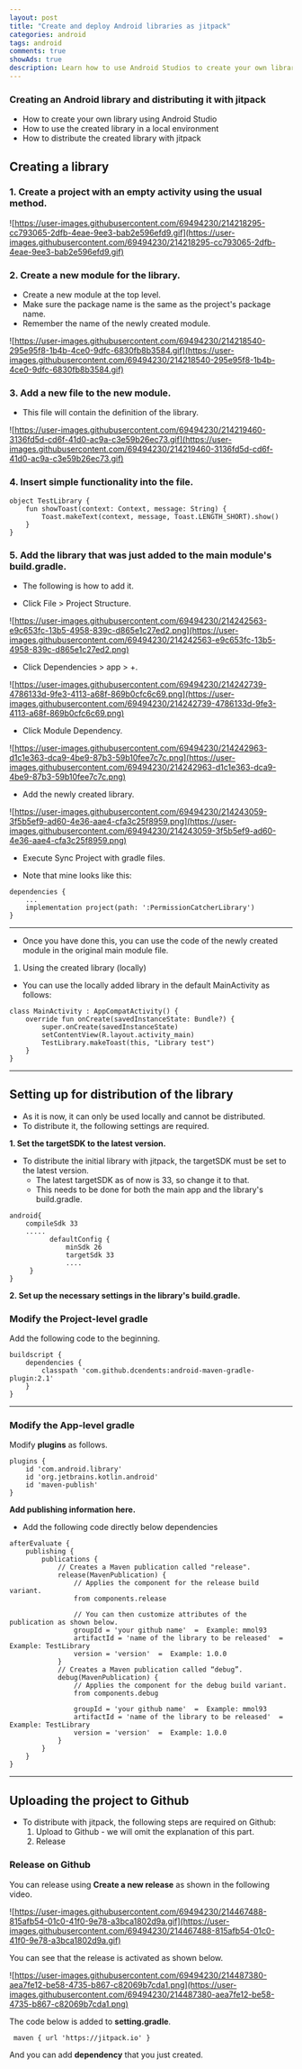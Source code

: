 ```yaml
---  
layout: post  
title: "Create and deploy Android libraries as jitpack"  
categories: android
tags: android 
comments: true
showAds: true
description: Learn how to use Android Studios to create your own library, use it in your local environment, and distribute it through jitpack.
---
```


### Creating an Android library and distributing it with jitpack
- How to create your own library using Android Studio
- How to use the created library in a local environment
- How to distribute the created library with jitpack

## **Creating a library**

### 1. Create a project with an empty activity using the usual method.

![https://user-images.githubusercontent.com/69494230/214218295-cc793065-2dfb-4eae-9ee3-bab2e596efd9.gif](https://user-images.githubusercontent.com/69494230/214218295-cc793065-2dfb-4eae-9ee3-bab2e596efd9.gif)

### 2. Create a new module for the library.
- Create a new module at the top level.
- Make sure the package name is the same as the project's package name.
- Remember the name of the newly created module.

![https://user-images.githubusercontent.com/69494230/214218540-295e95f8-1b4b-4ce0-9dfc-6830fb8b3584.gif](https://user-images.githubusercontent.com/69494230/214218540-295e95f8-1b4b-4ce0-9dfc-6830fb8b3584.gif)

### 3. Add a new file to the new module.
- This file will contain the definition of the library.

![https://user-images.githubusercontent.com/69494230/214219460-3136fd5d-cd6f-41d0-ac9a-c3e59b26ec73.gif](https://user-images.githubusercontent.com/69494230/214219460-3136fd5d-cd6f-41d0-ac9a-c3e59b26ec73.gif)

### 4. Insert simple functionality into the file.

```
object TestLibrary {
    fun showToast(context: Context, message: String) {
        Toast.makeText(context, message, Toast.LENGTH_SHORT).show()
    }
}

```

### 5. Add the library that was just added to the main module's build.gradle.
  - The following is how to add it.
  
* Click File > Project Structure.

![https://user-images.githubusercontent.com/69494230/214242563-e9c653fc-13b5-4958-839c-d865e1c27ed2.png](https://user-images.githubusercontent.com/69494230/214242563-e9c653fc-13b5-4958-839c-d865e1c27ed2.png)

* Click Dependencies > app > +.

![https://user-images.githubusercontent.com/69494230/214242739-4786133d-9fe3-4113-a68f-869b0cfc6c69.png](https://user-images.githubusercontent.com/69494230/214242739-4786133d-9fe3-4113-a68f-869b0cfc6c69.png)

* Click Module Dependency.

![https://user-images.githubusercontent.com/69494230/214242963-d1c1e363-dca9-4be9-87b3-59b10fee7c7c.png](https://user-images.githubusercontent.com/69494230/214242963-d1c1e363-dca9-4be9-87b3-59b10fee7c7c.png)

* Add the newly created library.

![https://user-images.githubusercontent.com/69494230/214243059-3f5b5ef9-ad60-4e36-aae4-cfa3c25f8959.png](https://user-images.githubusercontent.com/69494230/214243059-3f5b5ef9-ad60-4e36-aae4-cfa3c25f8959.png)

* Execute Sync Project with gradle files.
- Note that mine looks like this:

```
dependencies {
    ...
    implementation project(path: ':PermissionCatcherLibrary')
}

```

---

- Once you have done this, you can use the code of the newly created module in the original main module file.

1. Using the created library (locally)
- You can use the locally added library in the default MainActivity as follows:

```
class MainActivity : AppCompatActivity() {
    override fun onCreate(savedInstanceState: Bundle?) {
        super.onCreate(savedInstanceState)
        setContentView(R.layout.activity_main)
        TestLibrary.makeToast(this, "Library test")
    }
}

```

---

## **Setting up for distribution of the library**

- As it is now, it can only be used locally and cannot be distributed.
- To distribute it, the following settings are required.

**1. Set the targetSDK to the latest version.**

- To distribute the initial library with jitpack, the targetSDK must be set to the latest version.
    - The latest targetSDK as of now is 33, so change it to that.
    - This needs to be done for both the main app and the library's build.gradle.

```
android{
    compileSdk 33
    .....
          defaultConfig {
              minSdk 26
              targetSdk 33
              ....
     }
}

```

**2. Set up the necessary settings in the library's build.gradle.**

### **Modify the Project-level gradle**

Add the following code to the beginning.

```
buildscript {
    dependencies {
        classpath 'com.github.dcendents:android-maven-gradle-plugin:2.1'
    }
}

```

---

### **Modify the App-level gradle**

Modify **plugins** as follows.

```
plugins {
    id 'com.android.library'
    id 'org.jetbrains.kotlin.android'
    id 'maven-publish'
}

```

**Add publishing information here.**

- Add the following code directly below dependencies

```
afterEvaluate {
    publishing {
        publications {
            // Creates a Maven publication called "release".
            release(MavenPublication) {
                // Applies the component for the release build variant.
                from components.release

                // You can then customize attributes of the publication as shown below.
                groupId = 'your github name'  =  Example: mmol93
                artifactId = 'name of the library to be released'  =  Example: TestLibrary
                version = 'version'  =  Example: 1.0.0
            }
            // Creates a Maven publication called “debug”.
            debug(MavenPublication) {
                // Applies the component for the debug build variant.
                from components.debug

                groupId = 'your github name'  =  Example: mmol93
                artifactId = 'name of the library to be released'  =  Example: TestLibrary
                version = 'version'  =  Example: 1.0.0
            }
        }
    }
}

```

---

## **Uploading the project to Github**

- To distribute with jitpack, the following steps are required on Github:
    1. Upload to Github - we will omit the explanation of this part.
    2. Release

### Release on Github

You can release using **Create a new release** as shown in the following video.

![https://user-images.githubusercontent.com/69494230/214467488-815afb54-01c0-41f0-9e78-a3bca1802d9a.gif](https://user-images.githubusercontent.com/69494230/214467488-815afb54-01c0-41f0-9e78-a3bca1802d9a.gif)

You can see that the release is activated as shown below.

![https://user-images.githubusercontent.com/69494230/214487380-aea7fe12-be58-4735-b867-c82069b7cda1.png](https://user-images.githubusercontent.com/69494230/214487380-aea7fe12-be58-4735-b867-c82069b7cda1.png)

The code below is added to **setting.gradle**.

```
 maven { url 'https://jitpack.io' }
```

And you can add **dependency** that you just created.